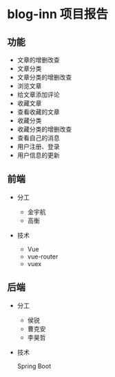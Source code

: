 # blog-inn 项目报告

## 功能

- 文章的增删改查
- 文章分类
- 文章分类的增删改查
- 浏览文章
- 给文章添加评论
- 收藏文章
- 查看收藏的文章
- 收藏分类
- 收藏分类的增删改查
- 查看自己的消息
- 用户注册、登录
- 用户信息的更新





## 前端

- 分工

  - 金宇航
  - 高衡
- 技术
  - Vue
  - vue-router
  - vuex

## 后端

- 分工
  - 侯锐
  - 曹克安
  - 李昊哲
  
- 技术

  Spring Boot

  